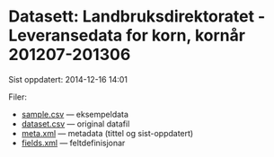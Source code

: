 # Datasett: Landbruksdirektoratet - Leveransedata for korn, kornår 201207-201306
 Sist oppdatert: 2014-12-16 14:01

 Filer:
 - [sample.csv](sample.csv) — eksempeldata
 - [dataset.csv](dataset.csv) — original datafil
 - [meta.xml](meta.xml) — metadata (tittel og sist-oppdatert)
 - [fields.xml](fields.xml) — feltdefinisjonar

